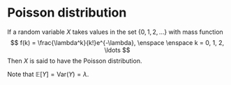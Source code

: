 # Poisson distribution

If a random variable $X$ takes values in the set $\{0, 1, 2, \ldots\}$ with mass
function 
$$
f(k) = \frac{\lambda^k}{k!}e^{-\lambda}, \enspace \enspace k = 0, 1, 2, \ldots
$$
Then $X$ is said to have the Poisson distribution.

Note that $\mathbb{E}[Y] = \text{Var}(Y) = \lambda$.
